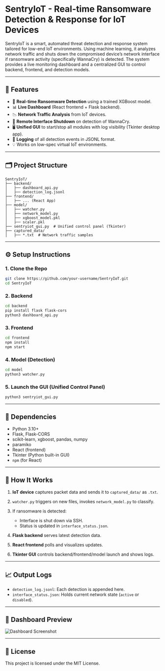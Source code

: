 # SentryIoT - Real-time Ransomware Detection & Response for IoT Devices

SentryIoT is a smart, automated threat detection and response system tailored for low-end IoT environments. Using machine learning, it analyzes network traffic and shuts down the compromised device’s network interface if ransomware activity (specifically WannaCry) is detected. The system provides a live monitoring dashboard and a centralized GUI to control backend, frontend, and detection models.

---

## 🚀 Features

* 🔐 **Real-time Ransomware Detection** using a trained XGBoost model.
* 📊 **Live Dashboard** (React frontend + Flask backend).
* 📉 **Network Traffic Analysis** from IoT devices.
* 🔌 **Remote Interface Shutdown** on detection of WannaCry.
* 🖥️ **Unified GUI** to start/stop all modules with log visibility (Tkinter desktop app).
* 📂 **Logging** of all detection events in JSONL format.
* 💡 Works on low-spec virtual IoT environments.

---

## 🗂️ Project Structure

```
SentryIoT/
├── backend/
│   ├── dashboard_api.py
│   ├── detection_log.jsonl
├── frontend/
│   ├── ... (React App)
├── model/
│   ├── watcher.py
│   ├── network_model.py
│   ├── xgboost_model.pkl
│   ├── scaler.pkl
├── sentryiot_gui.py  # Unified control panel (Tkinter)
├── captured_data/
│   ├── *.txt  # Network traffic samples
```

---

## ⚙️ Setup Instructions

### 1. Clone the Repo

```bash
git clone https://github.com/your-username/SentryIoT.git
cd SentryIoT
```

### 2. Backend

```bash
cd backend
pip install flask flask-cors
python3 dashboard_api.py
```

### 3. Frontend

```bash
cd frontend
npm install
npm start
```

### 4. Model (Detection)

```bash
cd model
python3 watcher.py
```

### 5. Launch the GUI (Unified Control Panel)

```bash
python3 sentryiot_gui.py
```

---

## 💠 Dependencies

* Python 3.10+
* Flask, Flask-CORS
* scikit-learn, xgboost, pandas, numpy
* paramiko
* React (frontend)
* Tkinter (Python built-in GUI)
* `npm` (for React)

---

## 🧪 How It Works

1. **IoT device** captures packet data and sends it to `captured_data/` as `.txt`.
2. `watcher.py` triggers on new files, invokes `network_model.py` to classify.
3. If ransomware is detected:

   * Interface is shut down via SSH.
   * Status is updated in `interface_status.json`.
4. **Flask backend** serves latest detection data.
5. **React frontend** polls and visualizes updates.
6. **Tkinter GUI** controls backend/frontend/model launch and shows logs.

---

## 📈 Output Logs

* `detection_log.jsonl`: Each detection is appended here.
* `interface_status.json`: Holds current network state (`active` or `disabled`).

---

## 📸 Dashboard Preview

![Dashboard Screenshot](./assets/dashboard_preview.png) <!-- Replace with actual path -->

---

## 📝 License

This project is licensed under the MIT License.
